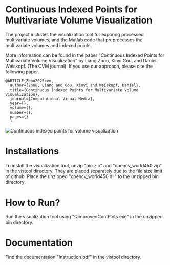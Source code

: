 # Continuous Indexed Points for Multivariate Volume Visualization
The project includes the visualization tool for exporing processed multivariate volumes, and the Matlab code that preprocesses the multivariate volumes and indexed points.

More information can be found in the paper "Continuous Indexed Points for Multivariate Volume Visualization" by Liang Zhou, Xinyi Gou, and Daniel Weiskopf. (The CVM journal).
If you use our approach, please cite the following paper.
```
@ARTICLE{Zhou2025cvm,
  author={Zhou, Liang and Gou, Xinyi and Weiskopf, Daniel},
  title={Continuous Indexed Points for Multivariate Volume Visualization}, 
  journal={Computational Visual Media}, 
  year={},
  volume={},
  number={},
  pages={}
  }
````
![Continuous indexed points for volume visualization](/images/cvm25.png)

# Installations
To install the visualization tool, unzip "bin.zip" and "opencv_world450.zip" in the vistool directory. They are placed separately due to the file size limit of github.
Place the unzipped "opencv_world450.dll" to the unzipped bin directory. 

# How to Run?

Run the visualization tool using "QImprovedContPlots.exe" in the unzipped bin directory.

# Documentation
Find the documentation "Instruction.pdf" in the vistool directory.

